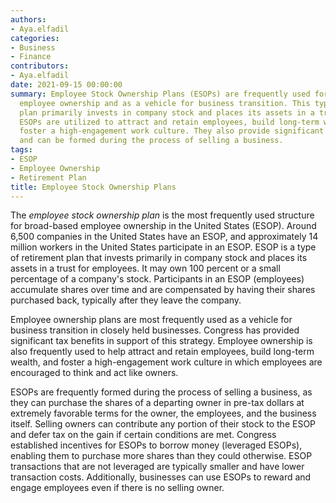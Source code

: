 ```yaml
---
authors:
- Aya.elfadil
categories:
- Business
- Finance
contributors:
- Aya.elfadil
date: 2021-09-15 00:00:00
summary: Employee Stock Ownership Plans (ESOPs) are frequently used for broad-based
  employee ownership and as a vehicle for business transition. This type of retirement
  plan primarily invests in company stock and places its assets in a trust for employees.
  ESOPs are utilized to attract and retain employees, build long-term wealth, and
  foster a high-engagement work culture. They also provide significant tax benefits
  and can be formed during the process of selling a business.
tags:
- ESOP
- Employee Ownership
- Retirement Plan
title: Employee Stock Ownership Plans
---
```


The *employee stock ownership plan* is the most frequently used
structure for broad-based employee ownership in the United States
(ESOP). Around 6,500 companies in the United States have an ESOP, and
approximately 14 million workers in the United States participate in an
ESOP. ESOP is a type of retirement plan that invests primarily in
company stock and places its assets in a trust for employees. It may own
100 percent or a small percentage of a company's stock. Participants in
an ESOP (employees) accumulate shares over time and are compensated by
having their shares purchased back, typically after they leave the
company.

Employee ownership plans are most frequently used as a vehicle for
business transition in closely held businesses. Congress has provided
significant tax benefits in support of this strategy. Employee ownership
is also frequently used to help attract and retain employees, build
long-term wealth, and foster a high-engagement work culture in which
employees are encouraged to think and act like owners.

ESOPs are frequently formed during the process of selling a business, as
they can purchase the shares of a departing owner in pre-tax dollars at
extremely favorable terms for the owner, the employees, and the business
itself. Selling owners can contribute any portion of their stock to the
ESOP and defer tax on the gain if certain conditions are met. Congress
established incentives for ESOPs to borrow money (leveraged ESOPs),
enabling them to purchase more shares than they could otherwise. ESOP
transactions that are not leveraged are typically smaller and have lower
transaction costs. Additionally, businesses can use ESOPs to reward and
engage employees even if there is no selling owner.